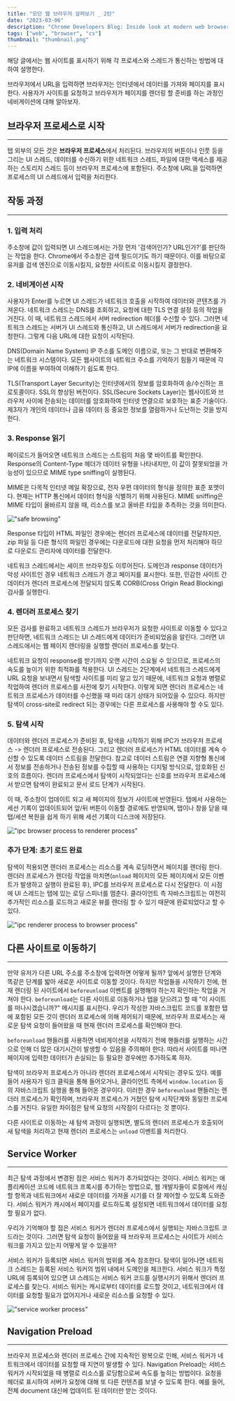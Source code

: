 ```yaml
---
title: "모던 웹 브라우저 살펴보기 _ 2탄"
date: "2023-03-06"
description: "Chrome Developers Blog: Inside look at modern web browser (part 2)"
tags: ["web", "browser", "cs"]
thumbnail: "thumbnail.png"
---
```


해당 글에서는 웹 사이트를 표시하기 위해 각 프로세스와 스레드가 통신하는 방법에 대하여 설명한다.

브라우저에서 URL을 입력하면 브라우저는 인터넷에서 데이터를 가져와 페이지를 표시한다. 사용자가 사이트를 요청하고 브라우저가 페이지를 렌더링 할 준비를 하는 과정인 네비게이션에 대해 알아보자.

## 브라우저 프로세스로 시작

---

탭 외부의 모든 것은 **브라우저 프로세스**에서 처리된다.
브라우저의 버튼이나 인풋 등을 그리는 UI 스레드, 데이터를 수신하기 위한 네트워크 스레드, 파일에 대한 액세스를 제공하는 스토리지 스레드 등이 브라우저 프로세스에 포함된다. 주소창에 URL을 입력하면 프로세스의 UI 스레드에서 입력을 처리한다.

## 작동 과정

---

### 1. 입력 처리

주소창에 값이 입력되면 UI 스레드에서는 가장 먼저 '검색어인가? URL인가?'를 판단하는 작업을 한다.
Chrome에서 주소창은 검색 필드이기도 하기 때문이다. 이를 바탕으로 유저를 검색 엔진으로 이동시킬지, 요청한 사이트로 이동시킬지 결정한다.

### 2. 네비게이션 시작

사용자가 Enter를 누르면 UI 스레드가 네트워크 호출을 시작하여 데이터와 콘텐츠를 가져온다.
네트워크 스레드는 DNS를 조회하고, 요청에 대한 TLS 연결 설정 등의 작업을 거친다.
이 때, 네트워크 스레드에서 서버 redirection 헤더를 수신할 수 있다. 그러면 네트워크 스레드는 서버가 UI 스레드와 통신하고, UI 스레드에서 서버가 redirection을 요청한다. 그렇게 다음 URL에 대한 요청이 시작된다.

DNS(Domain Name System)
IP 주소를 도메인 이름으로, 또는 그 반대로 변환해주는 네트워크 시스템이다. 모든 웹사이트의 네트워크 주소를 기억하기 힘들기 때문에 각 IP에 이름을 부여하여 이해하기 쉽도록 한다.

TLS(Transport Layer Security)는 인터넷에서의 정보를 암호화하여 송/수신하는 프로토콜이다. SSL의 향상된 버전이다. SSL(Secure Sockets Layer)는 웹사이트와 브라우저 사이에 전송되는 데이터를 암호화하여 인터넷 연결으르 보호하는 표준 기술이다. 제3자가 개인의 데이터나 금융 데이터 등 중요한 정보를 열람하거나 도난하는 것을 방지한다.

### 3. Response 읽기

페이로드가 들어오면 네트워크 스레드는 스트림의 처음 몇 바이트를 확인한다. Response의 Content-Type 헤더가 데이터 유형을 나타내지만, 이 값이 잘못되었을 가능성이 있으므로 MIME type sniffing이 실행된다.

MIME은 다목적 인터넷 메일 확장으로, 전자 우편 데이터의 형식을 정의한 표준 포맷이다. 현재는 HTTP 통신에서 데이터 형식을 식별하기 위해 사용된다. MIME sniffing은 MIME 타입이 올바르지 않을 때, 리소스를 보고 올바른 타입을 추측하는 것을 의미한다.

!["safe browsing"](/images/posts/modern_web_browser_2/safe_browsing.png)

Response 타입이 HTML 파일인 경우에는 렌더러 프로세스에 데이터를 전달하지만, zip 파일 등 다른 형식의 파일인 경우에는 다운로드에 대한 요청을 먼저 처리해야 하므로 다운로드 관리자에 데이터를 전달한다.

네트워크 스레드에서는 세이프 브라우징도 이루어진다. 도메인과 response 데이터가 악성 사이트인 경우 네트워크 스레드가 경고 페이지를 표시한다. 또한, 민감한 사이트 간 데이터가 렌더러 프로세스에 전달되지 않도록 CORB(Cross Origin Read Blocking) 검사를 실행한다.

### 4. 렌더러 프로세스 찾기

모든 검사를 완료하고 네트워크 스레드가 브라우저가 요청한 사이트로 이동할 수 있다고 판단하면, 네트워크 스레드는 UI 스레드에게 데이터가 준비되었음을 알린다. 그러면 UI 스레드에서는 웹 페이지 렌더링을 실행할 렌더러 프로세스를 찾는다.

네트워크 요청이 response를 받기까지 오랜 시간이 소요될 수 있으므로, 프로세스의 속도를 높이기 위한 최적화를 적용한다. UI 스레드는 2단계에서 네트워크 스레드에게 URL 요청을 보내면서 탐색할 사이트를 미리 알고 있기 때문에, 네트워크 요청과 병렬로 작업하여 렌더러 프로세스를 사전에 찾기 시작한다. 이렇게 되면 렌더러 프로세스는 네트워크 프로세스가 데이터를 수신했을 때 미리 대기 상태가 되어있을 수 있으다. 하지만 탐색이 cross-site로 redirect 되는 경우에는 다른 프로세스를 사용해야 할 수도 있다.

### 5. 탐색 시작

데이터와 렌더러 프로세스가 준비된 후, 탐색을 시작하기 위해 IPC가 브라우저 프로세스 -> 렌더러 프로세스로 전송된다. 그리고 렌더러 프로세스가 HTML 데이터를 계속 수신할 수 있도록 데이터 스트림을 전달한다. 참고로 데이터 스트림은 연결 지향형 통신에서 정보를 전송하거나 전송된 정보를 수집할 때 사용하는 디지털 방식으로, 암호화된 신호의 흐름이다.
렌더러 프로세스에서 탐색이 시작되었다는 신호를 브라우저 프로세스에서 받으면 탐색이 완료되고 문서 로드 단계가 시작된다.

이 때, 주소창이 업데이트 되고 새 페이지의 정보가 사이트에 반영된다. 탭에서 사용하는 세선 기록이 업데이트되어 앞/뒤 버튼이 이동할 경로에도 반영되며, 탭이나 창을 닫을 때 탭/세션 복원을 쉽게 하기 위해 세션 기록이 디스크에 저장된다.

!["ipc browser process to renderer process"](/images/posts/modern_web_browser_2/ipc.png)

### 추가 단계: 초기 로드 완료

탐색이 적용되면 렌더러 프로세스는 리소스를 계속 로딩하면서 페이지를 렌더링 한다. 렌더러 프로세스가 렌더링 작업을 마치면(`onload` 페이지의 모든 페이지에서 모든 이벤트가 발생하고 실행이 완료된 후), IPC를 브라우저 프로세스로 다시 전달한다. 이 시점에 UI 스레드는 탭에 있는 로딩 스피너를 멈춘다. 클라이언트 측 자바스크립트는 여전히 추가적인 리소스를 로드하고 새로운 뷰를 렌더링 할 수 있기 때문에 완료되었다고 할 수 있다.

!["ipc renderer process to browser process"](/images/posts/modern_web_browser_2/ipc2.png)

## 다른 사이트로 이동하기

---

만약 유저가 다른 URL 주소를 주소창에 입력하면 어떻게 될까? 앞에서 설명한 단계와 똑같은 단계를 밟아 새로운 사이트로 이동할 것이다. 하지만 작업들을 시작하기 전에, 현재 렌더링 된 사이트에서 `beforeunload` 이벤트를 실행해야 하는지 확인하는 작업을 거쳐야 한다.
`beforeunload`는 다른 사이트로 이동하거나 탭을 닫으려고 할 때 "이 사이트를 떠나시겠습니까?" 메시지를 표시한다. 우리가 작성한 자바스크립트 코드를 포함한 탭에 포함된 모든 것이 렌더러 프로세스에 의해 제어되기 때문에, 브라우저 프로세스는 새로운 탐색 요청이 들어왔을 때 현재 렌더러 프로세스를 확인해야 한다.

`beforeunload` 핸들러를 사용하면 네비게이션을 시작하기 전에 핸들러를 실행하는 시간으로 인해 더 많은 대기시간이 발생할 수 있음을 주의해야 한다. 따라서 사이트를 떠나면 페이지에 입력한 데이터가 손실되는 등 필요한 경우에만 추가하도록 하자.

탐색이 브라우저 프로세스가 아니라 렌더러 프로세스에서 시작되는 경우도 있다. 예를 들어 사용자가 링크 클릭을 통해 들어오거나, 클라이언트 측에서 `window.location` 등의 자바스크립트 실행을 통해 들어온 경우이다. 이러한 경우 `beforeunload` 핸들러는 렌더러 프로세스가 확인하며, 브라우저 프로세스가 거쳤던 탐색 시작단계와 동일한 프로세스를 거친다. 유일한 차이점은 탐색 요청의 시작점이 다르다는 것 뿐이다.

다른 사이트로 이동하는 새 탐색 과정이 실행되면, 별도의 렌더러 프로세스가 호출되어 새 탐색을 처리하고 현재 렌더러 프로세스는 `unload` 이벤트를 처리한다.

## Service Worker

---

최근 탐색 과정에서 변경된 점은 서비스 워커가 추가되었다는 것이다.
서비스 워커는 애플리케이션 코드에 네트워크 프록시를 추가하는 방법으로, 웹 개발자들이 로컬에서 캐싱할 항목과 네트워크에서 새로운 데이터를 가져올 시기를 더 잘 제어할 수 있도록 도와준다. 서비스 워커가 캐시에서 페이지를 로드하도록 설정되면 네트워크에서 데이터를 요청할 필요가 없다.

우리가 기억해야 할 점은 서비스 워커가 렌더러 프로세스에서 실행되는 자바스크립트 코드라는 것이다. 그러면 탐색 요청이 들어왔을 때 브라우저 프로세스는 사이트가 서비스 워크를 가지고 있는지 어떻게 알 수 있을까?

서비스 워커가 등록되면 서비스 워커의 범위를 계속 참조한다. 탐색이 일어나면 네트워크 스레드는 등록된 서비스 워커의 범위 내에서 도메인을 체크한다. 서비스 워크가 특정 URL에 등록되어 있으면 UI 스레드는 서비스 워커 코드를 실행시키기 위해서 렌더러 프로세스를 찾는다. 서비스 워커는 캐시로부터 데이터를 로드할 것이고, 네트워크에서 데이터를 요청할 필요가 없어지거나 새로운 리소스를 요청할 수 있다.

!["service worker process"](/images/posts/modern_web_browser_2/service_worker.png)

## Navigation Preload

---

브라우저 프로세스와 렌더러 프로세스 간에 지속적인 왕복으로 인해, 서비스 워커가 네트워크에서 데이터를 요청할 때 지연이 발생할 수 있다. Navigation Preload는 서비스 워커가 시작되었을 때 병렬로 리소스를 로딩함으로써 속도를 높히는 방법이다.
요청을 헤더로 표시하여 서버가 요청에 대해 또 다른 컨텐츠를 보낼 수 있도록 한다.
예를 들어, 전체 document 대신에 업데이트 된 데이터만 받는 것이다.
